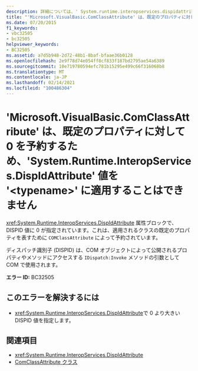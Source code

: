 ```yaml
---
description: 詳細については、' System.runtime.interopservices.dispidattribute ' 値を ' ' に適用することはできません。 <typename> これは、' ComClassAttribute ' が既定のプロパティにゼロを予約するためです。
title: "'Microsoft.VisualBasic.ComClassAttribute' は、既定のプロパティに対して 0 を予約するため、'System.Runtime.InteropServices.DispIdAttribute' 値を '<typename>' に適用することはできません"
ms.date: 07/20/2015
f1_keywords:
- vbc32505
- bc32505
helpviewer_keywords:
- BC32505
ms.assetid: a7d5b948-2d72-48b1-8baf-bfaae36b0128
ms.openlocfilehash: 2e9f78d74e054ff8cf833f187bd2795ae54a6389
ms.sourcegitcommit: 10e719780594efc781b15295e499c66f316068b8
ms.translationtype: MT
ms.contentlocale: ja-JP
ms.lasthandoff: 02/14/2021
ms.locfileid: "100486304"
---
```

# <a name="systemruntimeinteropservicesdispidattribute-value-cannot-be-applied-to-typename-because-microsoftvisualbasiccomclassattribute-reserves-zero-for-the-default-property"></a>'Microsoft.VisualBasic.ComClassAttribute' は、既定のプロパティに対して 0 を予約するため、'System.Runtime.InteropServices.DispIdAttribute' 値を '\<typename>' に適用することはできません

<xref:System.Runtime.InteropServices.DispIdAttribute> 属性ブロックで、DISPID 値に 0 が指定されています。これは、適用されるクラスの既定のプロパティを表すために `COMClassAttribute` によって予約されています。  
  
 ディスパッチ識別子 (DISPID) は、COM オブジェクトによって公開されるプロパティやメソッドにアクセスする `IDispatch:Invoke` メソッドの引数として COM で使用されます。  
  
 **エラー ID:** BC32505  
  
## <a name="to-correct-this-error"></a>このエラーを解決するには  
  
- <xref:System.Runtime.InteropServices.DispIdAttribute>で 0 より大きい DISPID 値を指定します。  
  
## <a name="see-also"></a>関連項目

- <xref:System.Runtime.InteropServices.DispIdAttribute>
- [ComClassAttribute クラス](xref:Microsoft.VisualBasic.ComClassAttribute)
